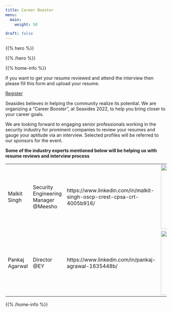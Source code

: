 ```yaml
---
title: Career Booster
menu:
  main:
    weight: 50

draft: false
---
```


{{% hero %}}
<!-- TODO: filter and search -->
{{% /hero %}}


{{% home-info %}}

If you want to get your resume reviewed and attend the interview then please fill this form and upload your resume.


<a align="center" class="btn primary" target="_blank" rel="noopener" href="https://forms.gle/e5uJAQGPLTgZp4dK6">Register</a>



Seasides believes in helping the community realize its potential. We are organizing a “Career Booster”, at Seasides 2022, to help you bring closer to your career goals.

We are looking forward to engaging senior professionals working in the security industry for prominent companies to review your resumes and gauge your aptitude via an interview. Selected profiles will be referred to our sponsors for the event.

**Some of the industry experts mentioned below will be helping us with resume reviews and interview process**

<table>
  <tr>
    <td>Malkit Singh</td>
    <td>Security Engineering Manager @Meesho</td>
    <td>https://www.linkedin.com/in/malkit-singh-oscp-crest-cpsa-crt-4005b916/</td>
    <td><img src="/images/malkit_singh.jpg" alt="Malkit Singh" style="width:200px;"/></td>
  </tr>
  <tr>
    <td>Pankaj Agarwal</td>
    <td>Director @EY</td>
    <td>https://www.linkedin.com/in/pankaj-agrawal-1635448b/</td>
    <td><img src="/images/pankaj_agarwal.jpg" alt="Pankaj Agarwal" style="width:200px;"/></td>
  </tr>
</table>

{{% /home-info %}}